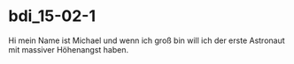 # bdi_15-02-1
Hi mein Name ist Michael und wenn ich groß bin will ich der erste Astronaut mit massiver Höhenangst haben.
